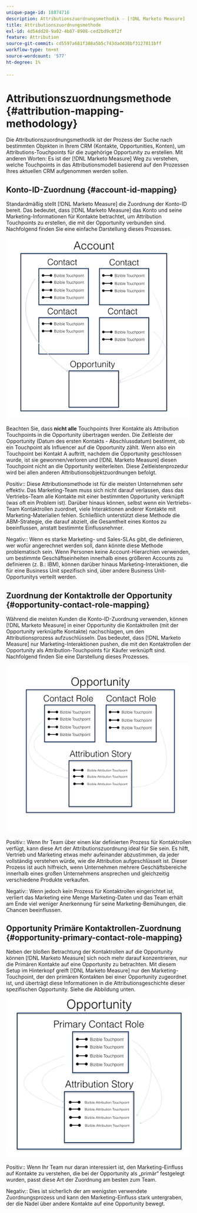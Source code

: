 ```yaml
---
unique-page-id: 18874716
description: Attributionszuordnungsmethodik - [!DNL Marketo Measure]
title: Attributionszuordnungsmethode
exl-id: 4d54dd20-9a82-4b87-8908-ced2bd9c0f2f
feature: Attribution
source-git-commit: cd5597a681f388a5b5c743dadd38bf3127811bff
workflow-type: tm+mt
source-wordcount: '577'
ht-degree: 1%

---
```


# Attributionszuordnungsmethode {#attribution-mapping-methodology}

Die Attributionszuordnungsmethodik ist der Prozess der Suche nach bestimmten Objekten in Ihrem CRM (Kontakte, Opportunities, Konten), um Attributions-Touchpoints für die zugehörige Opportunity zu erstellen. Mit anderen Worten: Es ist der [!DNL Marketo Measure] Weg zu verstehen, welche Touchpoints in das Attributionsmodell basierend auf den Prozessen Ihres aktuellen CRM aufgenommen werden sollen.

## Konto-ID-Zuordnung {#account-id-mapping}

Standardmäßig stellt [!DNL Marketo Measure] die Zuordnung der Konto-ID bereit. Das bedeutet, dass [!DNL Marketo Measure] das Konto und seine Marketing-Informationen für Kontakte betrachtet, um Attribution Touchpoints zu erstellen, die mit der Opportunity verbunden sind. Nachfolgend finden Sie eine einfache Darstellung dieses Prozesses.

![](assets/1-1.png)

Beachten Sie, dass **nicht alle** Touchpoints Ihrer Kontakte als Attribution Touchpoints in die Opportunity übertragen werden. Die Zeitleiste der Opportunity (Datum des ersten Kontakts - Abschlussdatum) bestimmt, ob ein Touchpoint als Influencer auf die Opportunity zählt. Wenn also ein Touchpoint bei Kontakt A auftritt, nachdem die Opportunity geschlossen wurde, ist sie gewonnen/verloren und [!DNL Marketo Measure] diesen Touchpoint nicht an die Opportunity weiterleiten. Diese Zeitleistenprozedur wird bei allen anderen Attributionsobjektzuordnungen befolgt.

Positiv:: Diese Attributionsmethode ist für die meisten Unternehmen sehr effektiv. Das Marketing-Team muss sich nicht darauf verlassen, dass das Vertriebs-Team alle Kontakte mit einer bestimmten Opportunity verknüpft (was oft ein Problem ist). Darüber hinaus können, selbst wenn ein Vertriebs-Team Kontaktrollen zuordnet, viele Interaktionen anderer Kontakte mit Marketing-Materialien fehlen. Schließlich unterstützt diese Methode die ABM-Strategie, die darauf abzielt, die Gesamtheit eines Kontos zu beeinflussen, anstatt bestimmte Einflussnehmer.

Negativ:: Wenn es starke Marketing- und Sales-SLAs gibt, die definieren, wer wofür angerechnet werden soll, dann könnte diese Methode problematisch sein. Wenn Personen keine Account-Hierarchien verwenden, um bestimmte Geschäftseinheiten innerhalb eines größeren Accounts zu definieren (z. B.: IBM), können darüber hinaus Marketing-Interaktionen, die für eine Business Unit spezifisch sind, über andere Business Unit-Opportunitys verteilt werden.

## Zuordnung der Kontaktrolle der Opportunity {#opportunity-contact-role-mapping}

Während die meisten Kunden die Konto-ID-Zuordnung verwenden, können [!DNL Marketo Measure] in einer Opportunity die Kontaktrollen (mit der Opportunity verknüpfte Kontakte) nachschlagen, um den Attributionsprozess aufzuschlüsseln. Das bedeutet, dass [!DNL Marketo Measure] nur Marketing-Interaktionen pushen, die mit den Kontaktrollen der Opportunity als Attribution-Touchpoints für Käufer verknüpft sind. Nachfolgend finden Sie eine Darstellung dieses Prozesses.

![](assets/2-1.png)

Positiv:: Wenn Ihr Team über einen klar definierten Prozess für Kontaktrollen verfügt, kann diese Art der Attributionszuordnung ideal für Sie sein. Es hilft, Vertrieb und Marketing etwas mehr aufeinander abzustimmen, da jeder vollständig verstehen würde, wie die Attribution aufgeschlüsselt ist. Dieser Prozess ist auch hilfreich, wenn Unternehmen mehrere Geschäftsbereiche innerhalb eines großen Unternehmens ansprechen und gleichzeitig verschiedene Produkte verkaufen.

Negativ:: Wenn jedoch kein Prozess für Kontaktrollen eingerichtet ist, verliert das Marketing eine Menge Marketing-Daten und das Team erhält am Ende viel weniger Anerkennung für seine Marketing-Bemühungen, die Chancen beeinflussen.

## Opportunity Primäre Kontaktrollen-Zuordnung {#opportunity-primary-contact-role-mapping}

Neben der bloßen Betrachtung der Kontaktrollen auf die Opportunity können [!DNL Marketo Measure] sich noch mehr darauf konzentrieren, nur die Primären Kontakte auf eine Opportunity zu betrachten. Mit diesem Setup im Hinterkopf greift [!DNL Marketo Measure] nur den Marketing-Touchpoint, der den primären Kontakten bei einer Opportunity zugeordnet ist, und überträgt diese Informationen in die Attributionsgeschichte dieser spezifischen Opportunity. Siehe die Abbildung unten.

![](assets/3.png)

Positiv:: Wenn Ihr Team nur daran interessiert ist, den Marketing-Einfluss auf Kontakte zu verstehen, die bei der Opportunity als „primär“ festgelegt wurden, passt diese Art der Zuordnung am besten zum Team.

Negativ:: Dies ist sicherlich der am wenigsten verwendete Zuordnungsprozess und kann den Marketing-Einfluss stark untergraben, der die Nadel über andere Kontakte auf eine Opportunity bewegt.
